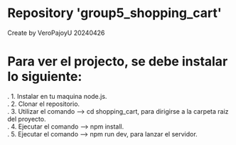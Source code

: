 # Repository 'group5_shopping_cart'
Create by VeroPajoyU 20240426

# Para ver el projecto, se debe instalar lo siguiente:

. 1. Instalar en tu maquina node.js.  
. 2. Clonar el repositorio.  
. 3. Utilizar el comando --> cd shopping_cart, para dirigirse a la carpeta raiz del proyecto.  
. 4. Ejecutar el comando --> npm install.  
. 5. Ejecutar el comando --> npm run dev, para lanzar el servidor.
